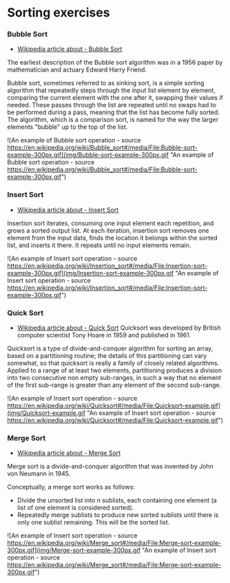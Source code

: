 # Sorting exercises

### Bubble Sort
* [Wikipedia article about - Bubble Sort](https://en.wikipedia.org/wiki/Bubble_sort)

The earliest description of the Bubble sort algorithm was in a 1956 paper by mathematician and actuary Edward Harry Friend.

Bubble sort, sometimes referred to as sinking sort, is a simple sorting algorithm that repeatedly steps through the input list element by element, comparing the current element with the one after it, swapping their values if needed. These passes through the list are repeated until no swaps had to be performed during a pass, meaning that the list has become fully sorted. The algorithm, which is a comparison sort, is named for the way the larger elements "bubble" up to the top of the list.

![An example of Bubble sort operation - source https://en.wikipedia.org/wiki/Bubble_sort#/media/File:Bubble-sort-example-300px.gif](img/Bubble-sort-example-300px.gif "An example of Bubble sort operation - source https://en.wikipedia.org/wiki/Bubble_sort#/media/File:Bubble-sort-example-300px.gif")


### Insert Sort
* [Wikipedia article about - Insert Sort](https://en.wikipedia.org/wiki/Insertion_sort)

Insertion sort iterates, consuming one input element each repetition, and grows a sorted output list. At each iteration, insertion sort removes one element from the input data, finds the location it belongs within the sorted list, and inserts it there. It repeats until no input elements remain.

![An example of Insert sort operation - source https://en.wikipedia.org/wiki/Insertion_sort#/media/File:Insertion-sort-example-300px.gif](img/Insertion-sort-example-300px.gif "An example of Insert sort operation - source https://en.wikipedia.org/wiki/Insertion_sort#/media/File:Insertion-sort-example-300px.gif")


### Quick Sort
* [Wikipedia article about - Quick Sort](https://en.wikipedia.org/wiki/Quicksort)
Quicksort was developed by British computer scientist Tony Hoare in 1959 and published in 1961.

Quicksort is a type of divide-and-conquer algorithm for sorting an array, based on a partitioning routine; the details of this partitioning can vary somewhat, so that quicksort is really a family of closely related algorithms. Applied to a range of at least two elements, partitioning produces a division into two consecutive non empty sub-ranges, in such a way that no element of the first sub-range is greater than any element of the second sub-range.

![An example of Insert sort operation - source https://en.wikipedia.org/wiki/Quicksort#/media/File:Quicksort-example.gif](img/Quicksort-example.gif "An example of Insert sort operation - source https://en.wikipedia.org/wiki/Quicksort#/media/File:Quicksort-example.gif")


### Merge Sort
* [Wikipedia article about - Merge Sort](https://en.wikipedia.org/wiki/Merge_sort)

Merge sort is a divide-and-conquer algorithm that was invented by John von Neumann in 1945.

Conceptually, a merge sort works as follows:
* Divide the unsorted list into n sublists, each containing one element (a list of one element is considered sorted).
* Repeatedly merge sublists to produce new sorted sublists until there is only one sublist remaining. This will be the sorted list.

![An example of Insert sort operation - source https://en.wikipedia.org/wiki/Merge_sort#/media/File:Merge-sort-example-300px.gif](img/Merge-sort-example-300px.gif "An example of Insert sort operation - source https://en.wikipedia.org/wiki/Merge_sort#/media/File:Merge-sort-example-300px.gif")